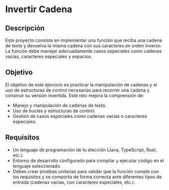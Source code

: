 # Invertir Cadena

## Descripción

Este proyecto consiste en implementar una función que reciba una cadena de texto y devuelva la misma cadena con sus
caracteres en orden inverso. La función debe manejar adecuadamente casos especiales como cadenas vacías, caracteres
especiales y espacios.

## Objetivo

El objetivo de este ejercicio es practicar la manipulación de cadenas y el uso de estructuras de control necesarias para
recorrer una cadena y construir su versión invertida. Este reto mejora la comprensión de:

* Manejo y manipulación de cadenas de texto.
* Uso de bucles y estructuras de control.
* Gestión de casos especiales como cadenas vacías o caracteres especiales.

## Requisitos

* Un lenguaje de programación de tu elección (Java, TypeScript, Rust, etc.).
* Entorno de desarrollo configurado para compilar y ejecutar código en el lenguaje seleccionado.
* Debes crear pruebas unitarias para validar que la función cumple con los requisitos y se comporta de forma correcta
  ante diferentes tipos de entrada (cadenas vacías, con caracteres especiales, etc.).
